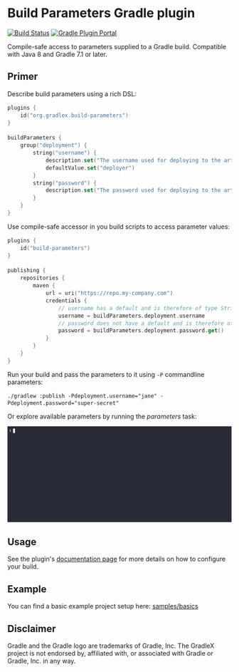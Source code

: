 # Build Parameters Gradle plugin

[![Build Status](https://img.shields.io/endpoint.svg?url=https%3A%2F%2Factions-badge.atrox.dev%2Fgradlex-org%2Fbuild-parameters%2Fbadge%3Fref%3Dmain&style=flat)](https://actions-badge.atrox.dev/gradlex-org/build-parameters/goto?ref=main)
[![Gradle Plugin Portal](https://img.shields.io/maven-metadata/v?label=Plugin%20Portal&metadataUrl=https%3A%2F%2Fplugins.gradle.org%2Fm2%2Forg%2Fgradlex%2Fbuild-parameters%2Forg.gradlex.build-parameters.gradle.plugin%2Fmaven-metadata.xml)](https://plugins.gradle.org/plugin/org.gradlex.build-parameters)

Compile-safe access to parameters supplied to a Gradle build.
Compatible with Java 8 and Gradle 7.1 or later.

## Primer

Describe build parameters using a rich DSL:

```kotlin
plugins {
    id("org.gradlex.build-parameters")
}

buildParameters {
    group("deployment") {
        string("username") {
            description.set("The username used for deploying to the artifact repository")
            defaultValue.set("deployer")
        }
        string("password") {
            description.set("The password used for deploying to the artifact repository")
        }
    }
}
```

Use compile-safe accessor in you build scripts to access parameter values:

```kotlin
plugins {
    id("build-parameters")
}

publishing {
    repositories {
        maven {
            url = uri("https://repo.my-company.com")
            credentials {
                // username has a default and is therefore of type String
                username = buildParameters.deployment.username
                // password does not have a default and is therefore of type Provider<String>
                password = buildParameters.deployment.password.get()
            }
        }
    }
}
```

Run your build and pass the parameters to it using `-P` commandline parameters:

```shell
./gradlew :publish -Pdeployment.username="jane" -Pdeployment.password="super-secret"
```

Or explore available parameters by running the _parameters_ task:

![running parameters task](src/docs/asciidoc/images/primer.gif)

## Usage

See the plugin's [documentation page](https://gradlex.org/build-parameters) for more details on how to configure your build.

## Example

You can find a basic example project setup here: [samples/basics](samples/basics)

## Disclaimer

Gradle and the Gradle logo are trademarks of Gradle, Inc.
The GradleX project is not endorsed by, affiliated with, or associated with Gradle or Gradle, Inc. in any way.
